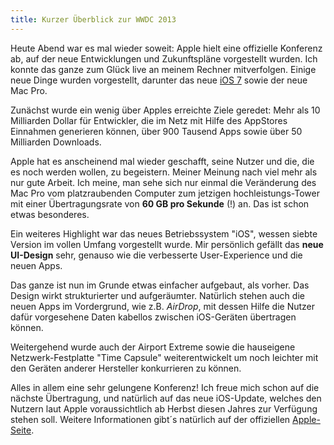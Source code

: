 ```yaml
---
title: Kurzer Überblick zur WWDC 2013
---
```


Heute Abend war es mal wieder soweit: Apple hielt eine offizielle Konferenz ab, auf der neue Entwicklungen und Zukunftspläne vorgestellt wurden. Ich konnte das ganze zum Glück live an meinem Rechner mitverfolgen. Einige neue Dinge wurden vorgestellt, darunter das neue [iOS 7][1] sowie der neue Mac Pro.

Zunächst wurde ein wenig über Apples erreichte Ziele geredet: Mehr als 10 Milliarden Dollar für Entwickler, die im Netz mit Hilfe des AppStores Einnahmen generieren können, über 900 Tausend Apps sowie über 50 Milliarden Downloads.

Apple hat es anscheinend mal wieder geschafft, seine Nutzer und die, die es noch werden wollen, zu begeistern. Meiner Meinung nach viel mehr als nur gute Arbeit. Ich meine, man sehe sich nur einmal die Veränderung des Mac Pro vom platzraubenden Computer zum jetzigen hochleistungs-Tower mit einer Übertragungsrate von **60 GB pro Sekunde** (!) an. Das ist schon etwas besonderes.

Ein weiteres Highlight war das neues Betriebssystem "iOS", wessen siebte Version im vollen Umfang vorgestellt wurde. Mir persönlich gefällt das **neue UI-Design** sehr, genauso wie die verbesserte User-Experience und die neuen Apps.

Das ganze ist nun im Grunde etwas einfacher aufgebaut, als vorher. Das Design wirkt strukturierter und aufgeräumter. Natürlich stehen auch die neuen Apps im Vordergrund, wie z.B. *AirDrop*, mit dessen Hilfe die Nutzer dafür vorgesehene Daten kabellos zwischen iOS-Geräten übertragen können.

Weitergehend wurde auch der Airport Extreme sowie die hauseigene Netzwerk-Festplatte "Time Capsule" weiterentwickelt um noch leichter mit den Geräten anderer Hersteller konkurrieren zu können.

Alles in allem eine sehr gelungene Konferenz! Ich freue mich schon auf die nächste Übertragung, und natürlich auf das neue iOS-Update, welches den Nutzern laut Apple voraussichtlich ab Herbst diesen Jahres zur Verfügung stehen soll. Weitere Informationen gibt´s natürlich auf der offiziellen [Apple-Seite][2].

[1]: https://ssl.apple.com/ios/ios7/features/
[2]: https://www.apple.com/de/
